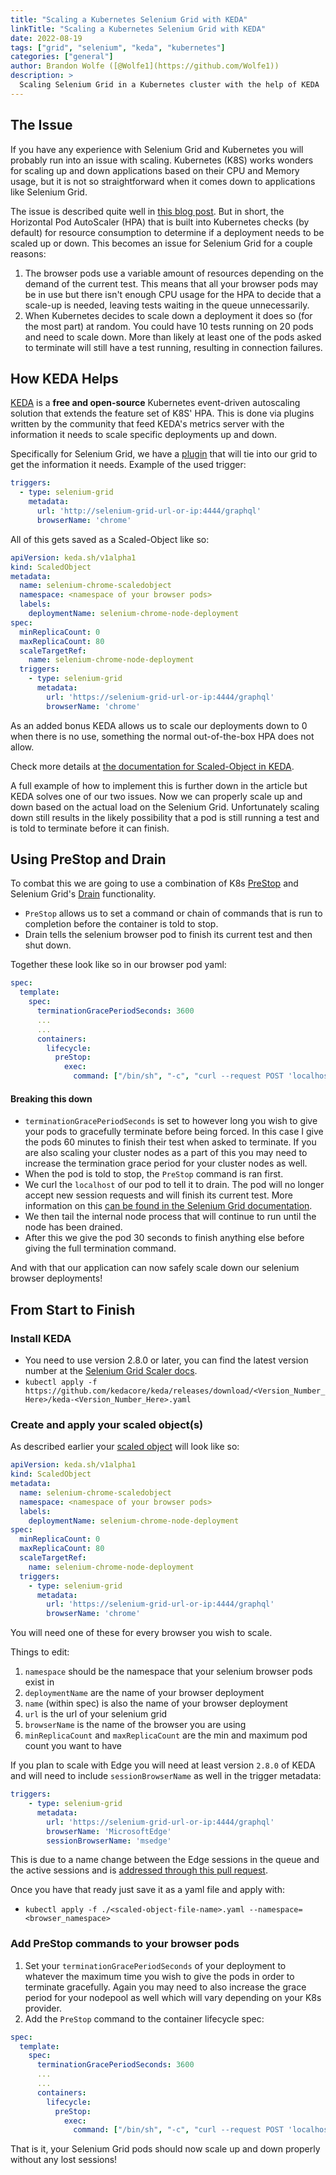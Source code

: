 ```yaml
---
title: "Scaling a Kubernetes Selenium Grid with KEDA"
linkTitle: "Scaling a Kubernetes Selenium Grid with KEDA"
date: 2022-08-19
tags: ["grid", "selenium", "keda", "kubernetes"]
categories: ["general"]
author: Brandon Wolfe ([@Wolfe1](https://github.com/Wolfe1))
description: >
  Scaling Selenium Grid in a Kubernetes cluster with the help of KEDA
---
```


## The Issue

If you have any experience with Selenium Grid and Kubernetes you will probably
run into an issue with scaling. Kubernetes (K8S) works wonders for scaling up and 
down applications based on their CPU and Memory usage, but it is not so 
straightforward when it comes down to applications like Selenium Grid.

The issue is described quite well in [this blog post](https://sahajamit.medium.com/spinning-up-your-own-auto-scalable-selenium-grid-in-kubernetes-part-2-15b11f228ed8).
But in short, the Horizontal Pod AutoScaler (HPA) that is built into 
Kubernetes checks (by default) for resource consumption to determine 
if a deployment needs to be scaled up or down. This becomes an issue 
for Selenium Grid for a couple reasons:

1. The browser pods use a variable amount of resources depending on 
the demand of the current test. This means that all your browser pods 
may be in use but there isn't enough CPU usage for the HPA to decide 
that a scale-up is needed, leaving tests waiting in the queue unnecessarily.
2. When Kubernetes decides to scale down a deployment it does so 
(for the most part) at random. You could have 10 tests running on 
20 pods and need to scale down. More than likely at least one of 
the pods asked to terminate will still have a test running, resulting 
in connection failures.

## How KEDA Helps

[KEDA](https://keda.sh/) is a **free and open-source** Kubernetes 
event-driven autoscaling solution that extends the feature set of 
K8S' HPA. This is done via plugins written by the community that 
feed KEDA's metrics server with the information it needs to scale 
specific deployments up and down.

Specifically for Selenium Grid, we have a [plugin](https://keda.sh/docs/latest/scalers/selenium-grid-scaler/) 
that will tie into our grid to get the information it needs. Example of the used trigger:

```yml
triggers:
  - type: selenium-grid
    metadata:
      url: 'http://selenium-grid-url-or-ip:4444/graphql'
      browserName: 'chrome'
```

All of this gets saved as a Scaled-Object like so:

```yml
apiVersion: keda.sh/v1alpha1
kind: ScaledObject
metadata:
  name: selenium-chrome-scaledobject
  namespace: <namespace of your browser pods>
  labels:
    deploymentName: selenium-chrome-node-deployment
spec:
  minReplicaCount: 0
  maxReplicaCount: 80
  scaleTargetRef:
    name: selenium-chrome-node-deployment
  triggers:
    - type: selenium-grid
      metadata:
        url: 'https://selenium-grid-url-or-ip:4444/graphql'
        browserName: 'chrome'
```

As an added bonus KEDA allows us to scale our deployments down to 
0 when there is no use, something the normal out-of-the-box HPA 
does not allow.

Check more details at [the documentation for Scaled-Object in KEDA](https://keda.sh/docs/latest/concepts/scaling-deployments/).

A full example of how to implement this is further down in the article 
but KEDA solves one of our two issues. Now we can properly scale up and 
down based on the actual load on the Selenium Grid. Unfortunately scaling 
down still results in the likely possibility that a pod is still running 
a test and is told to terminate before it can finish.

## Using PreStop and Drain

To combat this we are going to use a combination of K8s 
[PreStop](https://kubernetes.io/docs/concepts/containers/container-lifecycle-hooks/#container-hooks) 
and Selenium Grid's [Drain](https://www.selenium.dev/documentation/grid/advanced_features/endpoints/#drain-node) 
functionality.

- `PreStop` allows us to set a command or chain of commands that is run to completion before the container is told to stop.
- Drain tells the selenium browser pod to finish its current test and then shut down.

Together these look like so in our browser pod yaml:

```yml
spec:
  template:
    spec:
      terminationGracePeriodSeconds: 3600
      ...
      ...
      containers:
        lifecycle:
          preStop:
            exec:
              command: ["/bin/sh", "-c", "curl --request POST 'localhost:5555/se/grid/node/drain' --header 'X-REGISTRATION-SECRET;'; tail --pid=$(pgrep -f '[n]ode --bind-host false --config /opt/selenium/config.toml') -f /dev/null; sleep 30s"]
```

#### Breaking this down

- `terminationGracePeriodSeconds` is set to however long you wish to give your 
pods to gracefully terminate before being forced. In this case I give the pods 
60 minutes to finish their test when asked to terminate. If you are also scaling 
your cluster nodes as a part of this you may need to increase the termination 
grace period for your cluster nodes as well.
- When the pod is told to stop, the `PreStop` command is ran first.
- We curl the `localhost` of our pod to tell it to drain. The pod will no 
longer accept new session requests and will finish its current test. More
 information on this [can be found in the Selenium Grid documentation](https://www.selenium.dev/documentation/grid/advanced_features/endpoints/#drain).
- We then tail the internal node process that will continue to run until the node has been drained.
- After this we give the pod 30 seconds to finish anything else before giving the full termination command.

And with that our application can now safely scale down our selenium browser deployments!

## From Start to Finish

### Install KEDA

- You need to use version 2.8.0 or later, you can find the latest version number at the 
[Selenium Grid Scaler docs](https://keda.sh/docs/latest/scalers/selenium-grid-scaler/).
- `kubectl apply -f https://github.com/kedacore/keda/releases/download/<Version_Number_Here>/keda-<Version_Number_Here>.yaml`

### Create and apply your scaled object(s)

As described earlier your [scaled object](https://keda.sh/docs/latest/scalers/selenium-grid-scaler/) will look like so:

```yml
apiVersion: keda.sh/v1alpha1
kind: ScaledObject
metadata:
  name: selenium-chrome-scaledobject
  namespace: <namespace of your browser pods>
  labels:
    deploymentName: selenium-chrome-node-deployment
spec:
  minReplicaCount: 0
  maxReplicaCount: 80
  scaleTargetRef:
    name: selenium-chrome-node-deployment
  triggers:
    - type: selenium-grid
      metadata:
        url: 'https://selenium-grid-url-or-ip:4444/graphql'
        browserName: 'chrome'
```
You will need one of these for every browser you wish to scale.

Things to edit:

1. `namespace` should be the namespace that your selenium browser pods exist in
2. `deploymentName` are the name of your browser deployment
3. `name` (within spec) is also the name of your browser deployment
4. `url` is the url of your selenium grid
5. `browserName` is the name of the browser you are using
6. `minReplicaCount` and `maxReplicaCount` are the min and maximum pod count you want to have

If you plan to scale with Edge you will need at least version `2.8.0` of KEDA and will 
need to include `sessionBrowserName` as well in the trigger metadata:

```yml
triggers:
    - type: selenium-grid
      metadata:
        url: 'https://selenium-grid-url-or-ip:4444/graphql'
        browserName: 'MicrosoftEdge'
        sessionBrowserName: 'msedge'
```

This is due to a name change between the Edge sessions in the queue and the active 
sessions and is [addressed through this pull request](https://github.com/kedacore/keda/pull/3062).

Once you have that ready just save it as a yaml file and apply with:
- `kubectl apply -f ./<scaled-object-file-name>.yaml --namespace=<browser_namespace>`

### Add PreStop commands to your browser pods

1. Set your `terminationGracePeriodSeconds` of your deployment to whatever the maximum 
time you wish to give the pods in order to terminate gracefully. Again you may need to 
also increase the grace period for your nodepool as well which will vary depending on 
your K8s provider.
2. Add the `PreStop` command to the container lifecycle spec:

```yml
spec:
  template:
    spec:
      terminationGracePeriodSeconds: 3600
      ...
      ...
      containers:
        lifecycle:
          preStop:
            exec:
              command: ["/bin/sh", "-c", "curl --request POST 'localhost:5555/se/grid/node/drain' --header 'X-REGISTRATION-SECRET;'; tail --pid=$(pgrep -f '[n]ode --bind-host false --config /opt/selenium/config.toml') -f /dev/null; sleep 30s"]
```

That is it, your Selenium Grid pods should now scale up and down properly without any lost sessions!